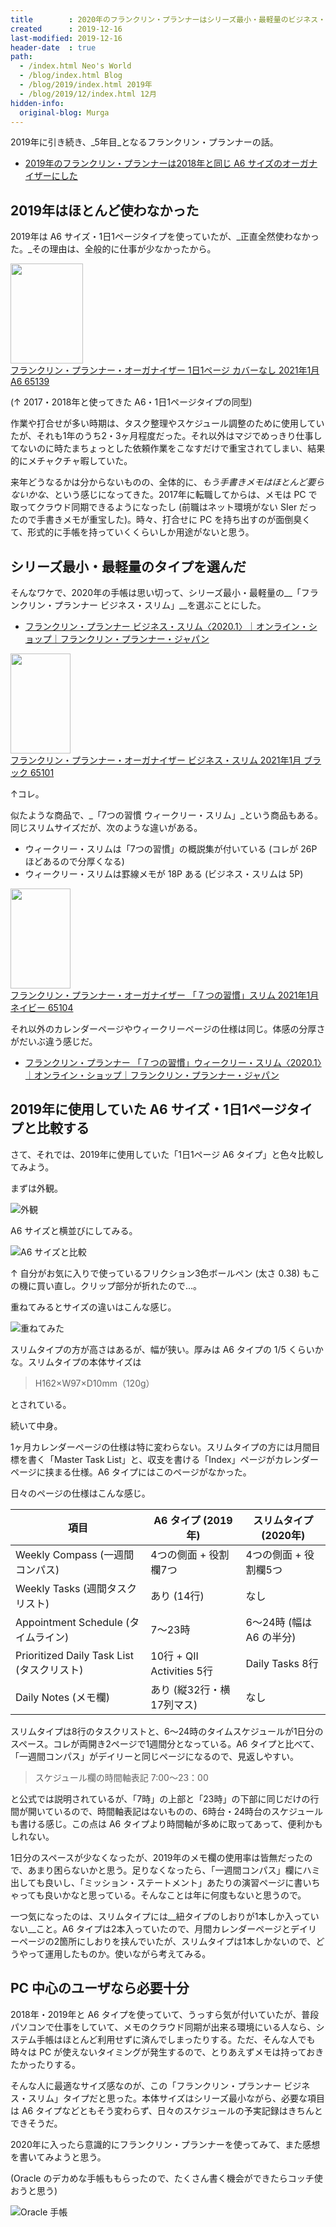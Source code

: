 ```yaml
---
title        : 2020年のフランクリン・プランナーはシリーズ最小・最軽量のビジネス・オーガナイザー・スリムにした
created      : 2019-12-16
last-modified: 2019-12-16
header-date  : true
path:
  - /index.html Neo's World
  - /blog/index.html Blog
  - /blog/2019/index.html 2019年
  - /blog/2019/12/index.html 12月
hidden-info:
  original-blog: Murga
---
```


2019年に引き続き、_5年目_となるフランクリン・プランナーの話。

- [2019年のフランクリン・プランナーは2018年と同じ A6 サイズのオーガナイザーにした](/blog/2018/12/25-01.html)

## 2019年はほとんど使わなかった

2019年は A6 サイズ・1日1ページタイプを使っていたが、_正直全然使わなかった。_その理由は、全般的に仕事が少なかったから。

<div class="ad-amazon">
  <div class="ad-amazon-image">
    <a href="https://www.amazon.co.jp/dp/B08HQJMTJM?tag=neos21-22&amp;linkCode=osi&amp;th=1&amp;psc=1">
      <img src="https://m.media-amazon.com/images/I/21QbVO6lWFL._SL160_.jpg" width="116" height="160">
    </a>
  </div>
  <div class="ad-amazon-info">
    <div class="ad-amazon-title">
      <a href="https://www.amazon.co.jp/dp/B08HQJMTJM?tag=neos21-22&amp;linkCode=osi&amp;th=1&amp;psc=1">フランクリン・プランナー・オーガナイザー 1日1ページ カバーなし 2021年1月 A6 65139</a>
    </div>
  </div>
</div>

(↑ 2017・2018年と使ってきた A6・1日1ページタイプの同型)

作業や打合せが多い時期は、タスク整理やスケジュール調整のために使用していたが、それも1年のうち2・3ヶ月程度だった。それ以外はマジでめっきり仕事してないのに時たまちょっとした依頼作業をこなすだけで重宝されてしまい、結果的にメチャクチャ暇していた。

来年どうなるかは分からないものの、全体的に、_もう手書きメモはほとんど要らないかな_、という感じになってきた。2017年に転職してからは、メモは PC で取ってクラウド同期できるようになったし (前職はネット環境がない SIer だったので手書きメモが重宝した)。時々、打合せに PC を持ち出すのが面倒臭くて、形式的に手帳を持っていくくらいしか用途がないと思う。

## シリーズ最小・最軽量のタイプを選んだ

そんなワケで、2020年の手帳は思い切って、シリーズ最小・最軽量の__「フランクリン・プランナー ビジネス・スリム」__を選ぶことにした。

- [フランクリン・プランナー ビジネス・スリム〈2020.1〉｜オンライン・ショップ｜フランクリン・プランナー・ジャパン](http://www.franklinplanner.co.jp/shopping/boundnotebook/slim_biz_weekly-20.html)

<div class="ad-amazon">
  <div class="ad-amazon-image">
    <a href="https://www.amazon.co.jp/dp/B08HQ9Q2TP?tag=neos21-22&amp;linkCode=osi&amp;th=1&amp;psc=1">
      <img src="https://m.media-amazon.com/images/I/31nmGaKMqvL._SL160_.jpg" width="96" height="160">
    </a>
  </div>
  <div class="ad-amazon-info">
    <div class="ad-amazon-title">
      <a href="https://www.amazon.co.jp/dp/B08HQ9Q2TP?tag=neos21-22&amp;linkCode=osi&amp;th=1&amp;psc=1">フランクリン・プランナー・オーガナイザー ビジネス・スリム 2021年1月 ブラック 65101</a>
    </div>
  </div>
</div>

↑コレ。

似たような商品で、_「7つの習慣 ウィークリー・スリム」_という商品もある。同じスリムサイズだが、次のような違いがある。

- ウィークリー・スリムは「7つの習慣」の概説集が付いている (コレが 26P ほどあるので分厚くなる)
- ウィークリー・スリムは罫線メモが 18P ある (ビジネス・スリムは 5P)

<div class="ad-amazon">
  <div class="ad-amazon-image">
    <a href="https://www.amazon.co.jp/dp/B08HQTH6BC?tag=neos21-22&amp;linkCode=osi&amp;th=1&amp;psc=1">
      <img src="https://m.media-amazon.com/images/I/31aPTffzN6L._SL160_.jpg" width="96" height="160">
    </a>
  </div>
  <div class="ad-amazon-info">
    <div class="ad-amazon-title">
      <a href="https://www.amazon.co.jp/dp/B08HQTH6BC?tag=neos21-22&amp;linkCode=osi&amp;th=1&amp;psc=1">フランクリン・プランナー・オーガナイザー 「７つの習慣」スリム 2021年1月 ネイビー 65104</a>
    </div>
  </div>
</div>

それ以外のカレンダーページやウィークリーページの仕様は同じ。体感の分厚さがだいぶ違う感じだ。

- [フランクリン・プランナー 「７つの習慣」ウィークリー・スリム〈2020.1〉｜オンライン・ショップ｜フランクリン・プランナー・ジャパン](http://www.franklinplanner.co.jp/shopping/boundnotebook/slim_7h_weekly-20.html)

## 2019年に使用していた A6 サイズ・1日1ページタイプと比較する

さて、それでは、2019年に使用していた「1日1ページ A6 タイプ」と色々比較してみよう。

まずは外観。

![外観](./16-01-01.jpg)

A6 サイズと横並びにしてみる。

![A6 サイズと比較](./16-01-02.jpg)

↑ 自分がお気に入りで使っているフリクション3色ボールペン (太さ 0.38) もこの機に買い直し。クリップ部分が折れたので…。

重ねてみるとサイズの違いはこんな感じ。

![重ねてみた](./16-01-03.jpg)

スリムタイプの方が高さはあるが、幅が狭い。厚みは A6 タイプの 1/5 くらいかな。スリムタイプの本体サイズは

> H162×W97×D10mm（120g）

とされている。

続いて中身。

1ヶ月カレンダーページの仕様は特に変わらない。スリムタイプの方には月間目標を書く「Master Task List」と、収支を書ける「Index」ページがカレンダーページに挟まる仕様。A6 タイプにはこのページがなかった。

日々のページの仕様はこんな感じ。

| 項目                                       | A6 タイプ (2019年)        | スリムタイプ (2020年)    |
|--------------------------------------------|---------------------------|--------------------------|
| Weekly Compass (一週間コンパス)            | 4つの側面 + 役割欄7つ     | 4つの側面 + 役割欄5つ    |
| Weekly Tasks (週間タスクリスト)            | あり (14行)               | なし                     |
| Appointment Schedule (タイムライン)        | 7〜23時                   | 6〜24時 (幅は A6 の半分) |
| Prioritized Daily Task List (タスクリスト) | 10行 + QII Activities 5行 | Daily Tasks 8行          |
| Daily Notes (メモ欄)                       | あり (縦32行・横17列マス) | なし                     |

スリムタイプは8行のタスクリストと、6〜24時のタイムスケジュールが1日分のスペース。コレが両開き2ページで1週間分となっている。A6 タイプと比べて、「一週間コンパス」がデイリーと同じページになるので、見返しやすい。

> スケジュール欄の時間軸表記 7:00～23：00

と公式では説明されているが、「7時」の上部と「23時」の下部に同じだけの行間が開いているので、時間軸表記はないものの、6時台・24時台のスケジュールも書ける感じ。この点は A6 タイプより時間軸が多めに取ってあって、便利かもしれない。

1日分のスペースが少なくなったが、2019年のメモ欄の使用率は皆無だったので、あまり困らないかと思う。足りなくなったら、「一週間コンパス」欄にハミ出しても良いし、「ミッション・ステートメント」あたりの演習ページに書いちゃっても良いかなと思っている。そんなことは年に何度もないと思うので。

一つ気になったのは、スリムタイプには__紐タイプのしおりが1本しか入っていない__こと。A6 タイプは2本入っていたので、月間カレンダーページとデイリーページの2箇所にしおりを挟んでいたが、スリムタイプは1本しかないので、どうやって運用したものか。使いながら考えてみる。

## PC 中心のユーザなら必要十分

2018年・2019年と A6 タイプを使っていて、うっすら気が付いていたが、普段パソコンで仕事をしていて、メモのクラウド同期が出来る環境にいる人なら、システム手帳はほとんど利用せずに済んでしまったりする。ただ、そんな人でも時々は PC が使えないタイミングが発生するので、とりあえずメモは持っておきたかったりする。

そんな人に最適なサイズ感なのが、この「フランクリン・プランナー ビジネス・スリム」タイプだと思った。本体サイズはシリーズ最小ながら、必要な項目は A6 タイプなどともそう変わらず、日々のスケジュールの予実記録はきちんとできそうだ。

2020年に入ったら意識的にフランクリン・プランナーを使ってみて、また感想を書いてみようと思う。

(Oracle のデカめな手帳ももらったので、たくさん書く機会ができたらコッチ使おうと思う)

![Oracle 手帳](./16-01-04.jpg)
